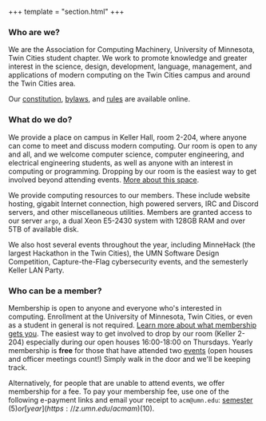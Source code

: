 +++
template = "section.html"
+++

### Who are we? 

We are the Association for Computing Machinery, University of Minnesota, Twin Cities student chapter. We work to promote knowledge and greater interest in the science, design, development, language, management, and applications of modern computing on the Twin Cities campus and around the Twin Cities area.

Our [constitution](/static/constitution.pdf), [bylaws](/static/bylaws.pdf), and [rules](/static/rules.pdf) are available online.

### What do we do?

We provide a place on campus in Keller Hall, room 2-204, where anyone can come to meet and discuss modern computing. Our room is open to any and all, and we welcome computer science, computer engineering, and electrical engineering students, as well as anyone with an interest in computing or programming. Dropping by our room is the easiest way to get involved beyond attending events. [More about this space](/room).

We provide computing resources to our members. These include website hosting, gigabit Internet connection, high powered servers, IRC and Discord servers, and other miscellaneous utilities. Members are granted access to our server `argo`, a dual Xeon E5-2430 system with 128GB RAM and over 5TB of available disk.

We also host several events throughout the year, including MinneHack (the largest Hackathon in the Twin Cities), the UMN Software Design Competition, Capture-the-Flag cybersecurity events, and the semesterly Keller LAN Party.

### Who can be a member?

Membership is open to anyone and everyone who's interested in computing. Enrollment at the University of Minnesota, Twin Cities, or even as a student in general is not required. [Learn more about what membership gets you](/room). The easiest way to get involved to drop by our room (Keller 2-204) especially during our open houses 16:00-18:00 on Thursdays. Yearly membership is **free** for those that have attended two [events](/events) (open houses and officer meetings count!) Simply walk in the door and we'll be keeping track. 

Alternatively, for people that are unable to attend events, we offer membership for a fee. To pay your membership fee, use one of the following e-payment links and email your receipt to `acm@umn.edu`:  [semester](https://z.umn.edu/acmsm) ($5) or [year](https://z.umn.edu/acmam) ($10). 
